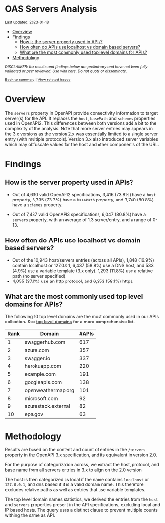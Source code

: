OAS Servers Analysis
================
<sup>Last updated: 2023-01-18</sup>

- <a href="#overview" id="toc-overview">Overview</a>
- <a href="#findings" id="toc-findings">Findings</a>
  - <a href="#how-is-the-server-property-used-in-apis"
    id="toc-how-is-the-server-property-used-in-apis">How is the server
    property used in APIs?</a>
  - <a href="#how-often-do-apis-use-localhost-vs-domain-based-servers"
    id="toc-how-often-do-apis-use-localhost-vs-domain-based-servers">How
    often do APIs use localhost vs domain based servers?</a>
  - <a href="#what-are-the-most-commonly-used-top-level-domains-for-apis"
    id="toc-what-are-the-most-commonly-used-top-level-domains-for-apis">What
    are the most commonly used top level domains for APIs?</a>
- <a href="#methodology" id="toc-methodology">Methodology</a>

<sup>*DISCLAIMER: the results and findings below are preliminary and
have not been fully validated or peer reviewed. Use with care. Do not
quote or disseminate.*</sup>

<sup>[Back to summary](oas_summary.md) \| [View related
issues](https://github.com/postman-open-technologies/knowledge-base/labels/oas%3Aservers)</sup>

# Overview

The `servers` property in OpenAPI provide connectivity information to
target server(s) for the API. It replaces the `host`, `basePath` and
`schemes` properties used in OpenAPI2. This differences between both
versions add a bit to the complexity of the analysis. Note that more
server entries may appears in the 3.x versions as the version 2.x was
essentially limited to a single server entry (with multiple protocols).
Version 3.x also introduced server variables which may obfuscate values
for the host and other components of the URL.

# Findings

## How is the server property used in APIs?

- Out of 4,630 valid OpenAPI2 specifications, 3,416 (73.8%) have a
  `host` property, 3,395 (73.3%) have a `basePath` property, and 3,740
  (80.8%) have a `schemes` property.

- Out of 7,487 valid OpenAPI3 specifications, 6,047 (80.8%) have a
  `servers` property, with an average of 1.3 server/entry, and a range
  of 0-13.

## How often do APIs use localhost vs domain based servers?

- Out of the 10,943 host/servers entries (across all APIs), 1,848
  (16.9%) contain localhost or 127.0.0.1, 6,437 (58.8%) use a DNS host,
  and 533 (4.9%) use a variable template (3.x only). 1,293 (11.8%) use a
  relative path (no server specified).
- 4,055 (37.1%) use an http protocol, and 6,353 (58.1%) https.

## What are the most commonly used top level domains for APIs?

The following 10 top level domains are the most commonly used in our
APIs collection. See [top level domains](oas_servers_tld.md) for a more
comprehensive list.

| Rank | Domain              | \#APIs |
|------|---------------------|--------|
| 1    | swaggerhub.com      | 617    |
| 2    | azure.com           | 357    |
| 3    | swagger.io          | 337    |
| 4    | herokuapp.com       | 220    |
| 5    | example.com         | 191    |
| 6    | googleapis.com      | 138    |
| 7    | openweathermap.org  | 101    |
| 8    | microsoft.com       | 92     |
| 9    | azurestack.external | 82     |
| 10   | epa.gov             | 63     |

# Methodology

Results are based on the content and count of entries in the `/servers`
property in the OpenAPI 3.x specification, and its equivalent in version
2.0.

For the purpose of categorization across, we extract the host, protocol,
and base name from all servers entries in 3.x to align on the 2.0
version

The host is then categorized as local if the name contains `localhost`
or `127.0.0.1`, and dns based if it is a valid domain name. This
therefore excludes relative paths as well as entries that use variable
templates.

The top level domain names statistics, we derived the entries from the
`host` and `servers` properties present in the API specifications,
excluding local and IP based hosts. The query uses a distinct clause to
prevent multiple counts withing the same as API.
